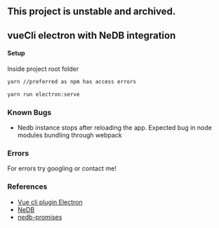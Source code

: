 ## This project is unstable and archived.

## vueCli electron with NeDB integration

#### Setup

Inside project root folder

```bash
yarn //preferred as npm has access errors

yarn run electron:serve

```

### Known Bugs

- Nedb instance stops after reloading the app. Expected  bug in node modules bundling through webpack
 

### Errors
For errors try googling or contact me!

### References

- [Vue cli plugin Electron](https://nklayman.github.io/vue-cli-plugin-electron-builder/)
- [NeDB](https://github.com/louischatriot/nedb)
- [nedb-promises](https://github.com/bajankristof/nedb-promises)
  
